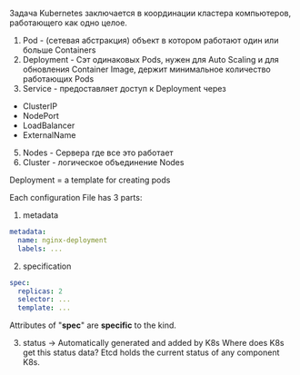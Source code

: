 Задача Kubernetes заключается в координации кластера компьютеров, работающего как одно целое.

1. Pod - (сетевая абстракция) объект в котором работают один или больше Containers
2. Deployment - Сэт одинаковых Pods, нужен для Auto Scaling и для обновления Container Image, держит минимальное количество работающих Pods
3. Service - предоставляет доступ к Deployment через
  - ClusterIP
  - NodePort
  - LoadBalancer
  - ExternalName
5. Nodes - Сервера где все это работает
6. Cluster - логическое объединение Nodes

Deployment = a template for creating pods

Each configuration File has 3 parts:
1. metadata 

```yaml
metadata:
  name: nginx-deployment
  labels: ...
```

2. specification

```yaml
spec:
  replicas: 2
  selector: ...
  template: ...
```
Attributes of "**spec**" are **specific** to the kind. 

3. status -> Automatically generated and added by K8s
Where does K8s get this status data?
Etcd holds the current status of any component K8s.
